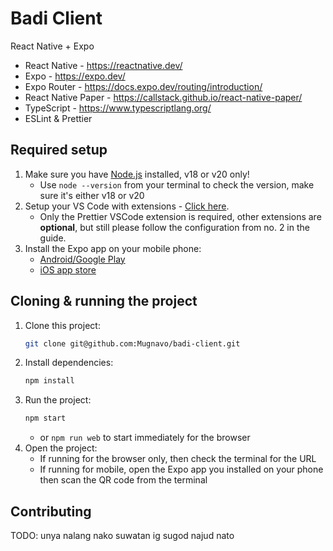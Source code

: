 # Badi Client

React Native + Expo

- React Native - https://reactnative.dev/
- Expo - https://expo.dev/
- Expo Router - https://docs.expo.dev/routing/introduction/
- React Native Paper - https://callstack.github.io/react-native-paper/
- TypeScript - https://www.typescriptlang.org/
- ESLint & Prettier

## Required setup

1. Make sure you have [Node.js](https://nodejs.org/en/) installed, v18 or v20 only!
   - Use `node --version` from your terminal to check the version, make sure it's either v18 or v20
2. Setup your VS Code with extensions - [Click here](https://gist.github.com/ninetynize/47769c47114d7b7ba9a07df90cf416ca).
   - Only the Prettier VSCode extension is required, other extensions are **optional**, but still please follow the configuration from no. 2 in the guide.
3. Install the Expo app on your mobile phone:
   - [Android/Google Play](https://play.google.com/store/apps/details?id=host.exp.exponent&pcampaignid=web_share)
   - [iOS app store](https://apps.apple.com/us/app/expo-go/id982107779)

## Cloning & running the project

1. Clone this project:
   ```sh
   git clone git@github.com:Mugnavo/badi-client.git
   ```
2. Install dependencies:
   ```sh
   npm install
   ```
3. Run the project:
   ```sh
   npm start
   ```
   - or `npm run web` to start immediately for the browser
4. Open the project:
   - If running for the browser only, then check the terminal for the URL
   - If running for mobile, open the Expo app you installed on your phone then scan the QR code from the terminal

## Contributing

TODO: unya nalang nako suwatan ig sugod najud nato

